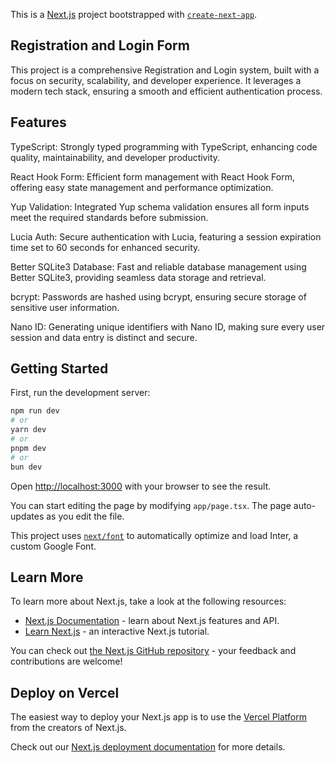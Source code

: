 This is a [Next.js](https://nextjs.org/) project bootstrapped with [`create-next-app`](https://github.com/vercel/next.js/tree/canary/packages/create-next-app).


## Registration and Login Form

This project is a comprehensive Registration and Login system, built with a focus on security, scalability, and developer experience. It leverages a modern tech stack, ensuring a smooth and efficient authentication process.

## Features
TypeScript: Strongly typed programming with TypeScript, enhancing code quality, maintainability, and developer productivity.

React Hook Form: Efficient form management with React Hook Form, offering easy state management and performance optimization.

Yup Validation: Integrated Yup schema validation ensures all form inputs meet the required standards before submission.

Lucia Auth: Secure authentication with Lucia, featuring a session expiration time set to 60 seconds for enhanced security.

Better SQLite3 Database: Fast and reliable database management using Better SQLite3, providing seamless data storage and retrieval.

bcrypt: Passwords are hashed using bcrypt, ensuring secure storage of sensitive user information.

Nano ID: Generating unique identifiers with Nano ID, making sure every user session and data entry is distinct and secure.




## Getting Started

First, run the development server:

```bash
npm run dev
# or
yarn dev
# or
pnpm dev
# or
bun dev
```

Open [http://localhost:3000](http://localhost:3000) with your browser to see the result.

You can start editing the page by modifying `app/page.tsx`. The page auto-updates as you edit the file.

This project uses [`next/font`](https://nextjs.org/docs/basic-features/font-optimization) to automatically optimize and load Inter, a custom Google Font.

## Learn More

To learn more about Next.js, take a look at the following resources:

- [Next.js Documentation](https://nextjs.org/docs) - learn about Next.js features and API.
- [Learn Next.js](https://nextjs.org/learn) - an interactive Next.js tutorial.

You can check out [the Next.js GitHub repository](https://github.com/vercel/next.js/) - your feedback and contributions are welcome!

## Deploy on Vercel

The easiest way to deploy your Next.js app is to use the [Vercel Platform](https://vercel.com/new?utm_medium=default-template&filter=next.js&utm_source=create-next-app&utm_campaign=create-next-app-readme) from the creators of Next.js.

Check out our [Next.js deployment documentation](https://nextjs.org/docs/deployment) for more details.
